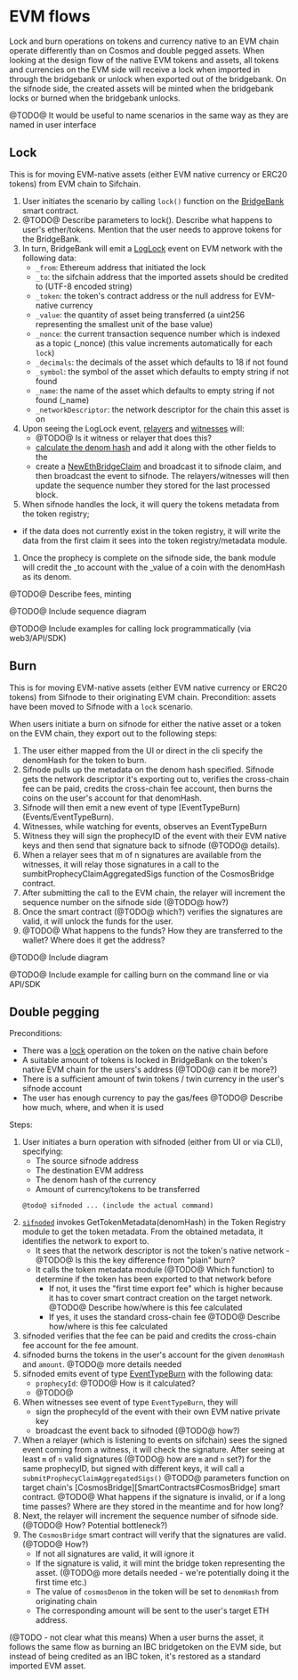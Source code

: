 # EVM flows

Lock and burn operations on tokens and currency native to an EVM chain operate differently than on Cosmos and double
pegged assets. When looking at the design flow of the native EVM tokens and assets, all tokens and currencies on the EVM
side will receive a lock when imported in through the bridgebank or unlock when exported out of the bridgebank. On the
sifnode side, the created assets will be minted when the bridgebank locks or burned when the bridgebank unlocks.

@TODO@ It would be useful to name scenarios in the same way as they are named in user interface

## Lock

This is for moving EVM-native assets (either EVM native currency or ERC20 tokens) from EVM chain to Sifchain.

1. User initiates the scenario by calling `lock()` function on the [BridgeBank](SmartContracts#BridgeBank) smart contract.
1. @TODO@ Describe parameters to lock(). Describe what happens to user's ether/tokens. Mention that the user needs to approve tokens for the BridgeBank.
1. In turn, BridgeBank will emit a [LogLock](Events#LogLock) event on EVM network with the following data:
   - `_from`: Ethereum address that initiated the lock 
   - `_to`: the sifchain address that the imported assets should be credited to (UTF-8 encoded string)
   - `_token`: the token's contract address or the null address for EVM-native currency
   - `_value`: the quantity of asset being transferred (a uint256 representing the smallest unit of the base value)
   - `_nonce`: the current transaction sequence number which is indexed as a topic (_nonce) (this value increments automatically for each `lock`)
   - `_decimals`: the decimals of the asset which defaults to 18 if not found
   - `_symbol`: the symbol of the asset which defaults to empty string if not found
   - `_name`: the name of the asset which defaults to empty string if not found (_name)
   - `_networkDescriptor`: the network descriptor for the chain this asset is on
1. Upon seeing the LogLock event, [relayers](Components#relayer) and [witnesses](Components#witness) will:
   - @TODO@ Is it witness or relayer that does this?
   - [calculate the denom hash](Concepts) and add it along with the other fields to the
   - create a [NewEthBridgeClaim](Events/NewEthBridgeClaim) and broadcast it to sifnode claim, and then broadcast the event to sifnode. The relayers/witnesses will then update the sequence number they stored
for the last processed block.
1. When sifnode handles the lock, it will query the tokens metadata from the token registry;
  - if the data does not currently exist in the token registry, it will write the data from the first claim it sees into the
    token registry/metadata module.
1. Once the prophecy is complete on the sifnode side, the bank module will credit the _to account with the _value of a
   coin with the denomHash as its denom.
   
@TODO@ Describe fees, minting

@TODO@ Include sequence diagram

@TODO@ Include examples for calling lock programmatically (via web3/API/SDK)


## Burn

This is for moving EVM-native assets (either EVM native currency or ERC20 tokens) from Sifnode to their originating EVM chain.
Precondition: assets have been moved to Sifnode with a `lock` scenario.

When users initiate a burn on sifnode for either the native asset or a token on the EVM chain, they export out to the
following steps:

1. The user either mapped from the UI or direct in the cli specify the denomHash for the token to burn.
1. Sifnode pulls up the metadata on the denom hash specified. Sifnode gets the network descriptor it's exporting out to,
verifies the cross-chain fee can be paid, credits the cross-chain fee account, then burns the coins on the user's
account for that denomHash.
1. Sifnode will then emit a new event of type [EventTypeBurn)(Events/EventTypeBurn).
1. Witnesses, while watching for events, observes an EventTypeBurn
1. Witness they will sign the prophecyID of the event with their EVM native keys and then send that signature back to
   sifnode (@TODO@ details).
1. When a relayer sees that m of n signatures are available from the witnesses, it will relay those signatures in a
   call to the sumbitProphecyClaimAggregatedSigs function of the CosmosBridge contract.
1. After submitting the call to the EVM chain, the relayer will increment the sequence number on the sifnode side (@TODO@ how?)
1. Once the smart contract (@TODO@ which?) verifies the signatures are valid, it will unlock the funds for the user.
1. @TODO@ What happens to the funds? How they are transferred to the wallet? Where does it get the address?

@TODO@ Include diagram

@TODO@ Include example for calling burn on the command line or via API/SDK


## Double pegging

Preconditions:
- There was a [lock](#Lock) operation on the token on the native chain before
- A suitable amount of tokens is locked in BridgeBank on the token's native EVM chain for the users's address (@TODO@ can it be more?)
- There is a sufficient amount of twin tokens / twin currency in the user's sifnode account
- The user has enough currency to pay the gas/fees @TODO@ Describe how much, where, and when it is used

Steps:
1. User initiates a burn operation with sifnoded (either from UI or via CLI), specifying:
   - The source sifnode address
   - The destination EVM address
   - The denom hash of the currency  
   - Amount of currency/tokens to be transferred
   ```
   @todo@ sifnoded ... (include the actual command)
   ```
1. [`sifnoded`](Components#Sifnoded) invokes GetTokenMetadata(denomHash) in the Token Registry module to get the token
   metadata. From the obtained metadata, it identifies the network to export to.
    - It sees that the network descriptor is not the token's native network - @TODO@ Is this the key difference from "plain" burn?
    - It calls the token metadata module (@TODO@ Which function) to determine if the token has been exported to that network before
      - If not, it uses the "first time export fee" which is higher because it has to cover smart contract creation on the target network.
        @TODO@ Describe how/where is this fee calculated
      - If yes, it uses the standard cross-chain fee @TODO@ Describe how/where is this fee calculated 
1. sifnoded verifies that the fee can be paid and credits the cross-chain fee account for the fee amount.
1. sifnoded burns the tokens in the user's account for the given `denomHash` and `amount`. @TODO@ more details needed
1. sifnoded emits event of type [EventTypeBurn](Events#EventTypeBurn) with the following data:
    - `prophecyId`: @TODO@ How is it calculated?
    - @TODO@   
1. When witnesses see event of type `EventTypeBurn`, they will
    - sign the prophecyId of the event with their own EVM native private key
    - broadcast the event back to sifnoded (@TODO@ how?)
1. When a relayer (which is listening to events on sifchain) sees the signed event coming from a witness, it will check
   the signature. After seeing at least `m` of `n` valid signatures (@TODO@ how are `m` and `n` set?) for the same
   prophecyID, but signed with different keys, it will call a `submitProphecyClaimAggregatedSigs()` @TODO@ parameters
   function on target chain's [CosmosBridge][SmartContracts#CosmosBridge] smart contract. @TODO@ What happens if the signature is invalid, or if a long time passes? Where are they stored in the meantime and for how long? 
1. Next, the relayer will increment the sequence number of sifnode side. (@TODO@ How? Potential bottleneck?)
1. The `CosmosBridge` smart contract will verify that the signatures are valid. (@TODO@ How?)
    - If not all signatures are valid, it will ignore it 
    - If the signature is valid, it will mint the bridge token representing the asset. (@TODO@ more details needed - we're potentially doing it the first time etc.)
    - The value of `cosmosDenom` in the token will be set to `denomHash` from originating chain 
    - The corresponding amount will be sent to the user's target ETH address.

(@TODO - not clear what this means) When a user burns the asset, it follows the same flow as burning an IBC bridgetoken on the EVM side, but
instead of being credited as an IBC token, it's restored as a standard imported EVM asset.
